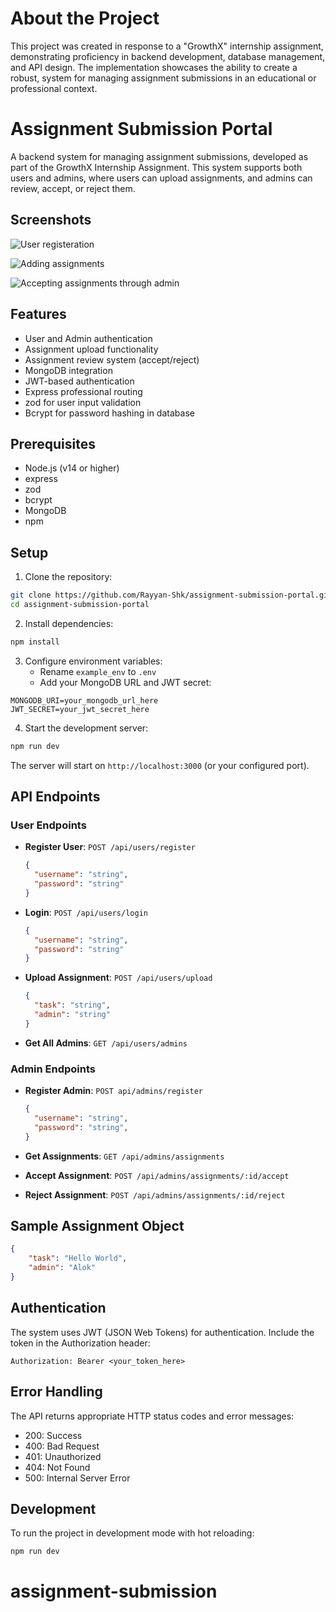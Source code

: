 # About the Project

This project was created in response to a "GrowthX" internship assignment, demonstrating proficiency in backend development, database management, and API design. The implementation showcases the ability to create a robust, system for managing assignment submissions in an educational or professional context.

# Assignment Submission Portal

A backend system for managing assignment submissions, developed as part of the GrowthX Internship Assignment. This system supports both users and admins, where users can upload assignments, and admins can review, accept, or reject them.


## Screenshots

![User registeration](/screenshots/Register.png)

![Adding assignments](/screenshots/Adding.png)

![Accepting assignments through admin](/screenshots/Accepting.png)

## Features

- User and Admin authentication
- Assignment upload functionality
- Assignment review system (accept/reject)
- MongoDB integration
- JWT-based authentication
- Express professional routing 
- zod for user input validation
- Bcrypt for password hashing in database

## Prerequisites

- Node.js (v14 or higher)
- express
- zod 
- bcrypt
- MongoDB
- npm

## Setup

1. Clone the repository:
```bash
git clone https://github.com/Rayyan-Shk/assignment-submission-portal.git
cd assignment-submission-portal
```

2. Install dependencies:
```bash
npm install
```

3. Configure environment variables:
   - Rename `example_env` to `.env`
   - Add your MongoDB URL and JWT secret:
```
MONGODB_URI=your_mongodb_url_here
JWT_SECRET=your_jwt_secret_here
```

4. Start the development server:
```bash
npm run dev
```

The server will start on `http://localhost:3000` (or your configured port).

## API Endpoints

### User Endpoints

- **Register User**: `POST /api/users/register`
  ```json
  {
    "username": "string",
    "password": "string"
  }
  ```

- **Login**: `POST /api/users/login`
  ```json
  {
    "username": "string",
    "password": "string"
  }
  ```

- **Upload Assignment**: `POST /api/users/upload`
  ```json
  {
    "task": "string",
    "admin": "string"
  }
  ```

- **Get All Admins**: `GET /api/users/admins`

### Admin Endpoints

- **Register Admin**: `POST api/admins/register`
  ```json
  {
    "username": "string",
    "password": "string",
  }
  ```

- **Get Assignments**: `GET /api/admins/assignments`
- **Accept Assignment**: `POST /api/admins/assignments/:id/accept`
- **Reject Assignment**: `POST /api/admins/assignments/:id/reject`

## Sample Assignment Object

```json
{
    "task": "Hello World",
    "admin": "Alok"
}
```

## Authentication

The system uses JWT (JSON Web Tokens) for authentication. Include the token in the Authorization header:
```
Authorization: Bearer <your_token_here>
```

## Error Handling

The API returns appropriate HTTP status codes and error messages:
- 200: Success
- 400: Bad Request
- 401: Unauthorized
- 404: Not Found
- 500: Internal Server Error

## Development

To run the project in development mode with hot reloading:
```bash
npm run dev
```
# assignment-submission
